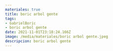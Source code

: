 ```yaml
---
materiales: true
title: boric arbol gente
tags:
- GabrielBoric
- boric arbol gente
date: 2021-11-01T23:18:24.166Z
image: /media/materiales/boric arbol gente.jpeg
descripcion: boric arbol gente
---
```


